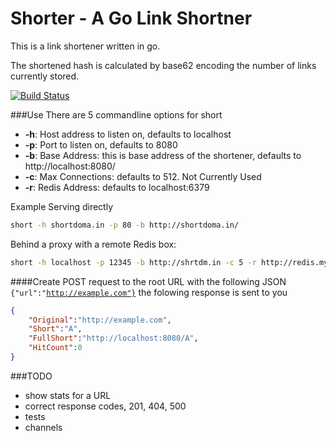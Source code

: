 Shorter - A Go Link Shortner
===========================
This is a link shortener written in go. 

The shortened hash is calculated by base62 encoding the number of links currently stored.

[![Build Status](https://travis-ci.org/johnnye/short.png?branch=master)](https://travis-ci.org/johnnye/short)

###Use
There are 5 commandline options for short

- **-h**: Host address to listen on, defaults to localhost 
- **-p**: Port to listen on, defaults to 8080
- **-b**: Base Address: this is base address of the shortener, defaults to http://localhost:8080/
- **-c**: Max Connections: defaults to 512. Not Currently Used
- **-r**: Redis Address: defaults to localhost:6379 

Example Serving directly
````bash
short -h shortdoma.in -p 80 -b http://shortdoma.in/
````

Behind a proxy with a remote Redis box:
````bash 
short -h localhost -p 12345 -b http://shrtdm.in -c 5 -r http://redis.myserver:999393
````


####Create
POST request to the root URL with the following JSON <code>{"url":"http://example.com"}</code> the folowing response is sent to you

```JSON
{
	"Original":"http://example.com",
	"Short":"A",
	"FullShort":"http://localhost:8080/A",
	"HitCount":0
}
```

###TODO

- show stats for a URL
- correct response codes, 201, 404, 500
- tests 
- channels 
